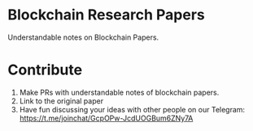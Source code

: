 # Blockchain Research Papers
Understandable notes on Blockchain Papers.

# Contribute 
1. Make PRs with understandable notes of blockchain papers. 
2. Link to the original paper
3. Have fun discussing your ideas with other people on our Telegram: https://t.me/joinchat/GcpOPw-JcdUOGBum6ZNy7A

